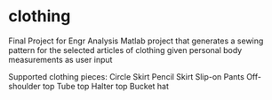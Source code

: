# clothing
Final Project for Engr Analysis
Matlab project that generates a sewing pattern for the selected articles of clothing given personal body measurements as user input

Supported clothing pieces: 
  Circle Skirt
  Pencil Skirt
  Slip-on Pants
  Off-shoulder top 
  Tube top
  Halter top
  Bucket hat
